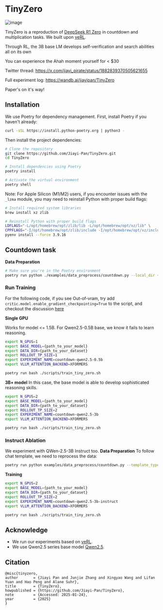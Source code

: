 # TinyZero
![image](cover.png)

TinyZero is a reproduction of [DeepSeek R1 Zero](https://github.com/deepseek-ai/DeepSeek-R1) in countdown and multiplication tasks. We built upon [veRL](https://github.com/volcengine/verl).

Through RL, the 3B base LM develops self-verification and search abilities all on its own 

You can experience the Ahah moment yourself for < $30 

Twitter thread: https://x.com/jiayi_pirate/status/1882839370505621655

Full experiment log: https://wandb.ai/jiayipan/TinyZero

Paper's on it's way!

## Installation

We use Poetry for dependency management. First, install Poetry if you haven't already:

```bash
curl -sSL https://install.python-poetry.org | python3 -
```

Then install the project dependencies:

```bash
# Clone the repository
git clone https://github.com/Jiayi-Pan/TinyZero.git
cd TinyZero

# Install dependencies using Poetry
poetry install

# Activate the virtual environment
poetry shell
```

Note: For Apple Silicon (M1/M2) users, if you encounter issues with the `_lzma` module, you may need to reinstall Python with proper build flags:

```bash
# Install required system libraries
brew install xz zlib

# Reinstall Python with proper build flags
LDFLAGS="-L/opt/homebrew/opt/zlib/lib -L/opt/homebrew/opt/xz/lib" \
CPPFLAGS="-I/opt/homebrew/opt/zlib/include -I/opt/homebrew/opt/xz/include" \
pyenv install --force 3.9.16
```

## Countdown task

**Data Preparation**
```bash
# Make sure you're in the Poetry environment
poetry run python ./examples/data_preprocess/countdown.py --local_dir {path_to_your_dataset}
```

### Run Training

For the following code, if you see Out-of-vram, try add `critic.model.enable_gradient_checkpointing=True` to the script, and checkout the discussion [here](https://github.com/Jiayi-Pan/TinyZero/issues/5#issuecomment-2624161643)

**Single GPU**

Works for model <= 1.5B. For Qwen2.5-0.5B base, we know it fails to learn reasoning.

```bash
export N_GPUS=1
export BASE_MODEL={path_to_your_model}
export DATA_DIR={path_to_your_dataset}
export ROLLOUT_TP_SIZE=1
export EXPERIMENT_NAME=countdown-qwen2.5-0.5b
export VLLM_ATTENTION_BACKEND=XFORMERS

poetry run bash ./scripts/train_tiny_zero.sh
```

**3B+ model**
In this case, the base model is able to develop sophisticated reasoning skills.
```bash
export N_GPUS=2
export BASE_MODEL={path_to_your_model}
export DATA_DIR={path_to_your_dataset}
export ROLLOUT_TP_SIZE=2
export EXPERIMENT_NAME=countdown-qwen2.5-3b
export VLLM_ATTENTION_BACKEND=XFORMERS

poetry run bash ./scripts/train_tiny_zero.sh
```

### Instruct Ablation
We experiment with QWen-2.5-3B Instruct too.
**Data Preparation**
To follow chat template, we need to reprocess the data:
```bash
poetry run python examples/data_preprocess/countdown.py --template_type=qwen-instruct --local_dir={path_to_your_dataset}
```

**Training**
```bash
export N_GPUS=2
export BASE_MODEL={path_to_your_model}
export DATA_DIR={path_to_your_dataset}
export ROLLOUT_TP_SIZE=2
export EXPERIMENT_NAME=countdown-qwen2.5-3b-instruct
export VLLM_ATTENTION_BACKEND=XFORMERS

poetry run bash ./scripts/train_tiny_zero.sh
```

## Acknowledge
* We run our experiments based on [veRL](https://github.com/volcengine/verl).
* We use Qwen2.5 series base model [Qwen2.5](https://github.com/QwenLM/Qwen2.5).

## Citation
```
@misc{tinyzero,
author       = {Jiayi Pan and Junjie Zhang and Xingyao Wang and Lifan Yuan and Hao Peng and Alane Suhr},
title        = {TinyZero},
howpublished = {https://github.com/Jiayi-Pan/TinyZero},
note         = {Accessed: 2025-01-24},
year         = {2025}
}
